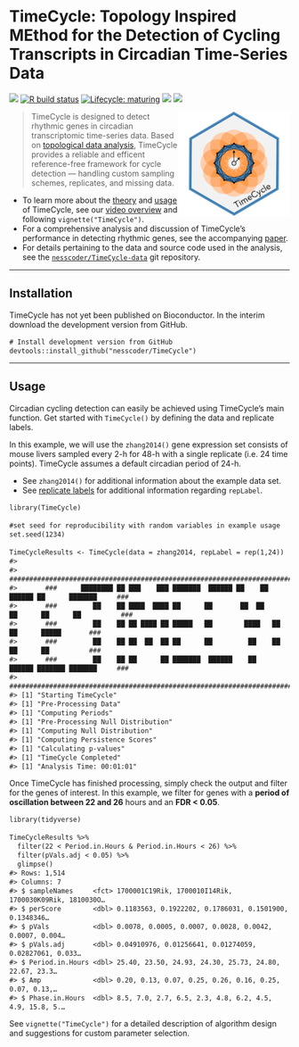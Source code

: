 
TimeCycle: Topology Inspired MEthod for the Detection of Cycling Transcripts in Circadian Time-Series Data
==========================================================================================================

<!-- README.md is generated from README.Rmd. Please edit that file -->
<!-- badges: start -->

[![](https://img.shields.io/badge/doi-10.1101/2020.11.19.389981-yellow.svg)](https://doi.org/10.1101/2020.11.19.389981)
[![R build
status](https://github.com/nesscoder/TimeCycle/workflows/R-CMD-check/badge.svg)](https://github.com/nesscoder/TimeCycle/actions)
[![Lifecycle:
maturing](https://img.shields.io/badge/lifecycle-maturing-blue.svg)](https://www.tidyverse.org/lifecycle/#maturing)
[![](https://img.shields.io/badge/devel%20version-1.0.0-blue.svg)](https://github.com/nesscoder/TimeCycle)
[![](https://img.shields.io/github/languages/code-size/nesscoder/TimeCycle.svg)](https://github.com/nesscoder/TimeCycle)

<!-- badges: end -->
<!--
[![BioC status](http://www.bioconductor.org/shields/build/release/bioc/TimeCycle.svg)](https://bioconductor.org/checkResults/release/bioc-LATEST/TimeCycle)
Add Doi when published

https://doi.org/10.1101/2020.11.19.389981
-->

<img src="man/figures/logo.png" width="200" align="right"/>

> TimeCycle is designed to detect rhythmic genes in circadian
> transcriptomic time-series data. Based on [topological data
> analysis](https://nesscoder.github.io/TimeCycle/articles/TimeCycle.html#takens-theorem-1),
> TimeCycle provides a reliable and efficent reference-free framework
> for cycle detection — handling custom sampling schemes, replicates,
> and missing data.

-   To learn more about the
    [theory](https://nesscoder.github.io/TimeCycle/articles/TimeCycle.html#theory-1)
    and
    [usage](https://nesscoder.github.io/TimeCycle/articles/TimeCycle.html#usage-1)
    of TimeCycle, see our [video
    overview](https://nesscoder.github.io/TimeCycle/articles/TimeCycle.html#video-overview-1)
    and following `vignette("TimeCycle")`.
-   For a comprehensive analysis and discussion of TimeCycle’s
    performance in detecting rhythmic genes, see the accompanying
    [paper](https://doi.org/10.1101/2020.11.19.389981).
-   For details pertaining to the data and source code used in the
    analysis, see the
    [`nesscoder/TimeCycle-data`](https://github.com/nesscoder/TimeCycle-data)
    git repository.

------------------------------------------------------------------------

Installation
------------

TimeCycle has not yet been published on Bioconductor. In the interim
download the development version from GitHub.

<!--
```r
# Install release version from CRAN
install.packages("TimeCycle")

# Install development version from GitHub
devtools::install_github("nesscoder/TimeCycle")
```
-->

    # Install development version from GitHub
    devtools::install_github("nesscoder/TimeCycle")

------------------------------------------------------------------------

Usage
-----

Circadian cycling detection can easily be achieved using TimeCycle’s
main function. Get started with `TimeCycle()` by defining the data and
replicate labels.

In this example, we will use the `zhang2014()` gene expression set
consists of mouse livers sampled every 2-h for 48-h with a single
replicate (i.e. 24 time points). TimeCycle assumes a default circadian
period of 24-h.

-   See `zhang2014()` for additional information about the example data
    set.
-   See [replicate
    labels](https://nesscoder.github.io/TimeCycle/articles/TimeCycle.html#replicate-labels)
    for additional information regarding `repLabel`.

<!-- -->

    library(TimeCycle)

    #set seed for reproducibility with random variables in example usage
    set.seed(1234) 

    TimeCycleResults <- TimeCycle(data = zhang2014, repLabel = rep(1,24))
    #> 
    #>       ########################################################################################
    #>       ###      ████████ ██ ███    ███ ███████  ██████ ██    ██  ██████ ██      ███████     ###
    #>       ###         ██    ██ ████  ████ ██      ██       ██  ██  ██      ██      ██          ###
    #>       ###         ██    ██ ██ ████ ██ █████   ██        ████   ██      ██      █████       ###
    #>       ###         ██    ██ ██  ██  ██ ██      ██         ██    ██      ██      ██          ###
    #>       ###         ██    ██ ██      ██ ███████  ██████    ██     ██████ ███████ ███████     ###
    #>       ########################################################################################
    #> [1] "Starting TimeCycle"
    #> [1] "Pre-Processing Data"
    #> [1] "Computing Periods"
    #> [1] "Pre-Processing Null Distribution"
    #> [1] "Computing Null Distribution"
    #> [1] "Computing Persistence Scores"
    #> [1] "Calculating p-values"
    #> [1] "TimeCycle Completed"
    #> [1] "Analysis Time: 00:01:01"

Once TimeCycle has finished processing, simply check the output and
filter for the genes of interest. In this example, we filter for genes
with a **period of oscillation between 22 and 26** hours and an **FDR
&lt; 0.05**.

    library(tidyverse)

    TimeCycleResults %>%
      filter(22 < Period.in.Hours & Period.in.Hours < 26) %>%
      filter(pVals.adj < 0.05) %>%
      glimpse()
    #> Rows: 1,514
    #> Columns: 7
    #> $ sampleNames     <fct> 1700001C19Rik, 1700010I14Rik, 1700030K09Rik, 1810030O…
    #> $ perScore        <dbl> 0.1183563, 0.1922202, 0.1786031, 0.1501900, 0.1348346…
    #> $ pVals           <dbl> 0.0078, 0.0005, 0.0007, 0.0028, 0.0042, 0.0007, 0.004…
    #> $ pVals.adj       <dbl> 0.04910976, 0.01256641, 0.01274059, 0.02827061, 0.033…
    #> $ Period.in.Hours <dbl> 25.40, 23.50, 24.93, 24.30, 25.73, 24.80, 22.67, 23.3…
    #> $ Amp             <dbl> 0.20, 0.13, 0.07, 0.25, 0.26, 0.16, 0.25, 0.07, 0.13,…
    #> $ Phase.in.Hours  <dbl> 8.5, 7.0, 2.7, 6.5, 2.3, 4.8, 6.2, 4.5, 4.9, 15.8, 5.…

See `vignette("TimeCycle")` for a detailed description of algorithm
design and suggestions for custom parameter selection.
